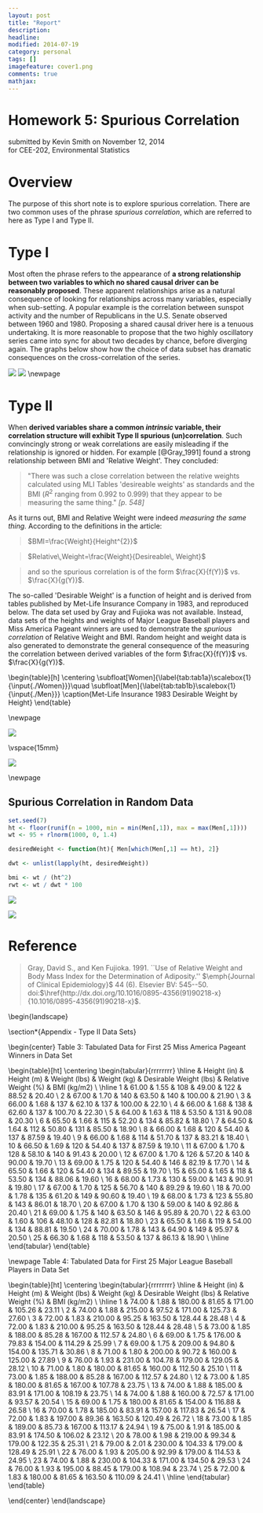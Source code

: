 ```yaml
---
layout: post
title: "Report"
description: 
headline: 
modified: 2014-07-19
category: personal
tags: []
imagefeature: cover1.png
comments: true
mathjax: 
---
```


# Homework 5: Spurious Correlation
submitted by Kevin Smith on November 12, 2014  
for CEE-202, Environmental Statistics  



# Overview
The purpose of this short note is to explore spurious correlation. There are two common uses of the phrase _spurious correlation_, which are referred to here as Type I and Type II. 

# Type I

Most often the phrase refers to the appearance of __a strong relationship between two variables to which no shared causal driver can be reasonably proposed__. These apparent relationships arise as a natural consequence of looking for relationships across many variables, especially when sub-setting. A popular example is the correlation between sunspot activity and the number of Republicans in the U.S. Senate observed between 1960 and 1980. Proposing a shared causal driver here is a tenuous undertaking. It is more reasonable to propose that the two highly oscillatory series came into sync for about two decades by chance, before diverging again. The graphs below show how the choice of data subset has dramatic consequences on the cross-correlation of the series. 


![](report-html_files/figure-html/unnamed-chunk-2-1.png) ![](report-html_files/figure-html/unnamed-chunk-2-2.png) 
\newpage

# Type II
When __derived variables share a common _intrinsic_ variable, their correlation structure will exhibit Type II spurious (un)correlation__. Such convincingly strong or weak correlations are easily misleading if the relationship is ignored or hidden. For example [@Gray_1991] found a strong relationship between BMI and 'Relative Weight'. They concluded:

> "There was such a close correlation between the relative weights calculated using MLI Tables 'desireable weights' as standards and the BMI ($R^2$ ranging from 0.992 to 0.999) that they appear to be measuring the same thing." _[p. 548]_

As it turns out, BMI and Relative Weight were indeed _measuring the same thing._ According to the definitions in the article:

> $BMI=\frac{Weight}{Height^{2}}$

> $Relative\,Weight=\frac{Weight}{Desireable\, Weight}$

> and so the spurious correlation is of the form $\frac{X}{f(Y)}$ vs. $\frac{X}{g(Y)}$.

The so-called 'Desirable Weight' is a function of height and is derived from tables published by Met-Life Insurance Company in 1983, and reproduced below. The data set used by Gray and Fujioka was not available. Instead, data sets of the heights and weights of Major League Baseball players and Miss America Pageant winners are used to demonstrate the _spurious correlation_ of Relative Weight and BMI. Random height and weight data is also generated to demonstrate the general consequence of the measuring the correlation between derived variables of the form $\frac{X}{f(Y)}$ vs. $\frac{X}{g(Y)}$.






\begin{table}[h]
\centering
\subfloat[Women]{\label{tab:tab1a}\scalebox{1}{\input{./Women}}}\quad
\subfloat[Men]{\label{tab:tab1b}\scalebox{1}{\input{./Men}}}
\caption{Met-Life Insurance 1983 Desirable Weight by Height}
\end{table}

\newpage


![](report-html_files/figure-html/fig1-1.png) 

\vspace{15mm}

![](report-html_files/figure-html/fig2-1.png) 



\newpage

## Spurious Correlation in Random Data

```r
set.seed(7)
ht <- floor(runif(n = 1000, min = min(Men[,1]), max = max(Men[,1])))
wt <- 95 + rlnorm(1000, 0, 1.4)

desiredWeight <- function(ht){ Men[which(Men[,1] == ht), 2]}

dwt <- unlist(lapply(ht, desiredWeight))

bmi <- wt / (ht^2) 
rwt <- wt / dwt * 100
```

![](report-html_files/figure-html/unnamed-chunk-6-1.png) 

![](report-html_files/figure-html/unnamed-chunk-7-1.png) 

# Reference

> Gray, David S., and Ken Fujioka. 1991. ``Use of Relative Weight and Body
> Mass Index for the Determination of Adiposity.'' $\emph{Journal of
> Clinical Epidemiology}$ 44 (6). Elsevier BV: 545--50.
> doi:$\href{http://dx.doi.org/10.1016/0895-4356(91)90218-x}{10.1016/0895-4356(91)90218-x}$.

\begin{landscape}

\section*{Appendix - Type II Data Sets}

\begin{center}
Table 3: Tabulated Data for First 25 Miss America Pageant Winners in Data Set


\begin{table}[ht]
\centering
\begin{tabular}{rrrrrrrr}
  \hline
 & Height (in) & Height (m) & Weight (lbs) & Weight (kg) & Desirable Weight (lbs) & Relative Weight (\%) & BMI (kg/m2) \\ 
  \hline
1 & 61.00 & 1.55 & 108 & 49.00 & 122 & 88.52 & 20.40 \\ 
  2 & 67.00 & 1.70 & 140 & 63.50 & 140 & 100.00 & 21.90 \\ 
  3 & 66.00 & 1.68 & 137 & 62.10 & 137 & 100.00 & 22.10 \\ 
  4 & 66.00 & 1.68 & 138 & 62.60 & 137 & 100.70 & 22.30 \\ 
  5 & 64.00 & 1.63 & 118 & 53.50 & 131 & 90.08 & 20.30 \\ 
  6 & 65.50 & 1.66 & 115 & 52.20 & 134 & 85.82 & 18.80 \\ 
  7 & 64.50 & 1.64 & 112 & 50.80 & 131 & 85.50 & 18.90 \\ 
  8 & 66.00 & 1.68 & 120 & 54.40 & 137 & 87.59 & 19.40 \\ 
  9 & 66.00 & 1.68 & 114 & 51.70 & 137 & 83.21 & 18.40 \\ 
  10 & 66.50 & 1.69 & 120 & 54.40 & 137 & 87.59 & 19.10 \\ 
  11 & 67.00 & 1.70 & 128 & 58.10 & 140 & 91.43 & 20.00 \\ 
  12 & 67.00 & 1.70 & 126 & 57.20 & 140 & 90.00 & 19.70 \\ 
  13 & 69.00 & 1.75 & 120 & 54.40 & 146 & 82.19 & 17.70 \\ 
  14 & 65.50 & 1.66 & 120 & 54.40 & 134 & 89.55 & 19.70 \\ 
  15 & 65.00 & 1.65 & 118 & 53.50 & 134 & 88.06 & 19.60 \\ 
  16 & 68.00 & 1.73 & 130 & 59.00 & 143 & 90.91 & 19.80 \\ 
  17 & 67.00 & 1.70 & 125 & 56.70 & 140 & 89.29 & 19.60 \\ 
  18 & 70.00 & 1.78 & 135 & 61.20 & 149 & 90.60 & 19.40 \\ 
  19 & 68.00 & 1.73 & 123 & 55.80 & 143 & 86.01 & 18.70 \\ 
  20 & 67.00 & 1.70 & 130 & 59.00 & 140 & 92.86 & 20.40 \\ 
  21 & 69.00 & 1.75 & 140 & 63.50 & 146 & 95.89 & 20.70 \\ 
  22 & 63.00 & 1.60 & 106 & 48.10 & 128 & 82.81 & 18.80 \\ 
  23 & 65.50 & 1.66 & 119 & 54.00 & 134 & 88.81 & 19.50 \\ 
  24 & 70.00 & 1.78 & 143 & 64.90 & 149 & 95.97 & 20.50 \\ 
  25 & 66.30 & 1.68 & 118 & 53.50 & 137 & 86.13 & 18.90 \\ 
   \hline
\end{tabular}
\end{table}


\newpage
Table 4: Tabulated Data for First 25 Major League Baseball Players in Data Set

\begin{table}[ht]
\centering
\begin{tabular}{rrrrrrrr}
  \hline
 & Height (in) & Height (m) & Weight (lbs) & Weight (kg) & Desirable Weight (lbs) & Relative Weight (\%) & BMI (kg/m2) \\ 
  \hline
1 & 74.00 & 1.88 & 180.00 & 81.65 & 171.00 & 105.26 & 23.11 \\ 
  2 & 74.00 & 1.88 & 215.00 & 97.52 & 171.00 & 125.73 & 27.60 \\ 
  3 & 72.00 & 1.83 & 210.00 & 95.25 & 163.50 & 128.44 & 28.48 \\ 
  4 & 72.00 & 1.83 & 210.00 & 95.25 & 163.50 & 128.44 & 28.48 \\ 
  5 & 73.00 & 1.85 & 188.00 & 85.28 & 167.00 & 112.57 & 24.80 \\ 
  6 & 69.00 & 1.75 & 176.00 & 79.83 & 154.00 & 114.29 & 25.99 \\ 
  7 & 69.00 & 1.75 & 209.00 & 94.80 & 154.00 & 135.71 & 30.86 \\ 
  8 & 71.00 & 1.80 & 200.00 & 90.72 & 160.00 & 125.00 & 27.89 \\ 
  9 & 76.00 & 1.93 & 231.00 & 104.78 & 179.00 & 129.05 & 28.12 \\ 
  10 & 71.00 & 1.80 & 180.00 & 81.65 & 160.00 & 112.50 & 25.10 \\ 
  11 & 73.00 & 1.85 & 188.00 & 85.28 & 167.00 & 112.57 & 24.80 \\ 
  12 & 73.00 & 1.85 & 180.00 & 81.65 & 167.00 & 107.78 & 23.75 \\ 
  13 & 74.00 & 1.88 & 185.00 & 83.91 & 171.00 & 108.19 & 23.75 \\ 
  14 & 74.00 & 1.88 & 160.00 & 72.57 & 171.00 & 93.57 & 20.54 \\ 
  15 & 69.00 & 1.75 & 180.00 & 81.65 & 154.00 & 116.88 & 26.58 \\ 
  16 & 70.00 & 1.78 & 185.00 & 83.91 & 157.00 & 117.83 & 26.54 \\ 
  17 & 72.00 & 1.83 & 197.00 & 89.36 & 163.50 & 120.49 & 26.72 \\ 
  18 & 73.00 & 1.85 & 189.00 & 85.73 & 167.00 & 113.17 & 24.94 \\ 
  19 & 75.00 & 1.91 & 185.00 & 83.91 & 174.50 & 106.02 & 23.12 \\ 
  20 & 78.00 & 1.98 & 219.00 & 99.34 & 179.00 & 122.35 & 25.31 \\ 
  21 & 79.00 & 2.01 & 230.00 & 104.33 & 179.00 & 128.49 & 25.91 \\ 
  22 & 76.00 & 1.93 & 205.00 & 92.99 & 179.00 & 114.53 & 24.95 \\ 
  23 & 74.00 & 1.88 & 230.00 & 104.33 & 171.00 & 134.50 & 29.53 \\ 
  24 & 76.00 & 1.93 & 195.00 & 88.45 & 179.00 & 108.94 & 23.74 \\ 
  25 & 72.00 & 1.83 & 180.00 & 81.65 & 163.50 & 110.09 & 24.41 \\ 
   \hline
\end{tabular}
\end{table}

\end{center}
\end{landscape}


